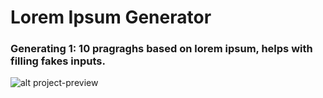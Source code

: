 # Lorem Ipsum Generator

### Generating 1: 10 pragraghs based on lorem ipsum, helps with filling fakes inputs.

![alt project-preview](./public/project-preview.gif)
